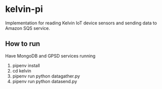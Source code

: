 # kelvin-pi

Implementation for reading Kelvin IoT device sensors and sending data to Amazon SQS service.

## How to run
Have MongoDB and GPSD services running

1. pipenv install
2. cd kelvin
3. pipenv run python datagather.py
4. pipenv run python datasend.py
